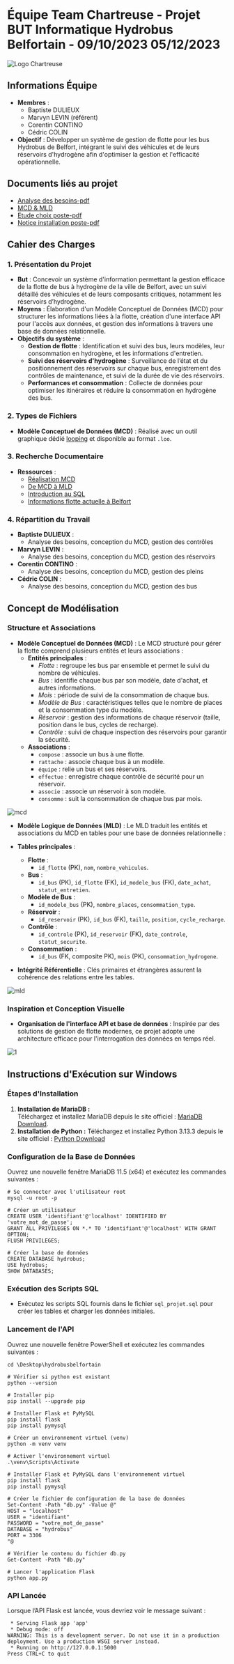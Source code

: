 # Équipe Team Chartreuse - Projet BUT Informatique Hydrobus Belfortain - 09/10/2023 05/12/2023

![Logo Chartreuse](./docs/img/logoTeamChartreuse.png)

## Informations Équipe
- **Membres** :
  - Baptiste DULIEUX
  - Marvyn LEVIN (référent)
  - Corentin CONTINO
  - Cédric COLIN
- **Objectif** : Développer un système de gestion de flotte pour les bus Hydrobus de Belfort, intégrant le suivi des véhicules et de leurs réservoirs d'hydrogène afin d'optimiser la gestion et l'efficacité opérationnelle.

## Documents liés au projet
- [Analyse des besoins-pdf](./docs/S1B1G10_LEVIN_Marvyn_COLIN_Cédric_DULIEUX_Baptiste_CONTINO_Corentin_analyse.pdf)
- [MCD & MLD](./docs/S1B1G10_LEVIN_Marvyn_COLIN_Cédric_DULIEUX_Baptiste_CONTINO_Corentin_modeleConceptionRelationnel.pdf)
- [Etude choix poste-pdf](./docs/S1B1G10_LEVIN_Marvyn_COLIN_Cédric_DULIEUX_Baptiste_CONTINO_Corentin_etude.pdf)
- [Notice installation poste-pdf](./docs/S1B1G10_LEVIN_Marvyn_COLIN_Cédric_DULIEUX_Baptiste_CONTINO_Corentin_architecture.pdf)

## Cahier des Charges

### 1. Présentation du Projet
- **But** : Concevoir un système d'information permettant la gestion efficace de la flotte de bus à hydrogène de la ville de Belfort, avec un suivi détaillé des véhicules et de leurs composants critiques, notamment les réservoirs d’hydrogène.
- **Moyens** : Élaboration d'un Modèle Conceptuel de Données (MCD) pour structurer les informations liées à la flotte, création d'une interface API pour l'accès aux données, et gestion des informations à travers une base de données relationnelle.
- **Objectifs du système** :
  - **Gestion de flotte** : Identification et suivi des bus, leurs modèles, leur consommation en hydrogène, et les informations d'entretien.
  - **Suivi des réservoirs d'hydrogène** : Surveillance de l’état et du positionnement des réservoirs sur chaque bus, enregistrement des contrôles de maintenance, et suivi de la durée de vie des réservoirs.
  - **Performances et consommation** : Collecte de données pour optimiser les itinéraires et réduire la consommation en hydrogène des bus.

### 2. Types de Fichiers
- **Modèle Conceptuel de Données (MCD)** : Réalisé avec un outil graphique dédié [looping](https://www.looping-mcd.fr/) et disponible au format `.loo`.

### 3. Recherche Documentaire
- **Ressources** :
  - [Réalisation MCD](./docs/TD1introMCD.pdf)
  - [De MCD à MLD](./docs/TD2MCDtoMR.pdf)
  - [Introduction au SQL](./docs/S2_Mysql_tp2_v23_correction_etu.pdf)
  - [Informations flotte actuelle à Belfort](https://www.optymo.fr/bus/bus-a-hydrogene/)

### 4. Répartition du Travail
- **Baptiste DULIEUX** :
  - Analyse des besoins, conception du MCD, gestion des contrôles
- **Marvyn LEVIN** :
  - Analyse des besoins, conception du MCD, gestion des réservoirs
- **Corentin CONTINO** :
  - Analyse des besoins, conception du MCD, gestion des pleins
- **Cédric COLIN** :
  - Analyse des besoins, conception du MCD, gestion des bus

## Concept de Modélisation

### Structure et Associations
- **Modèle Conceptuel de Données (MCD)** : Le MCD structuré pour gérer la flotte comprend plusieurs entités et leurs associations :
  - **Entités principales** :
    - *Flotte* : regroupe les bus par ensemble et permet le suivi du nombre de véhicules.
    - *Bus* : identifie chaque bus par son modèle, date d'achat, et autres informations.
    - *Mois* : période de suivi de la consommation de chaque bus.
    - *Modèle de Bus* : caractéristiques telles que le nombre de places et la consommation type du modèle.
    - *Réservoir* : gestion des informations de chaque réservoir (taille, position dans le bus, cycles de recharge).
    - *Contrôle* : suivi de chaque inspection des réservoirs pour garantir la sécurité.
  - **Associations** :
    - `compose` : associe un bus à une flotte.
    - `rattache` : associe chaque bus à un modèle.
    - `équipe` : relie un bus et ses réservoirs.
    - `effectue` : enregistre chaque contrôle de sécurité pour un réservoir.
    - `associe` : associe un réservoir à son modèle.
    - `consomme` : suit la consommation de chaque bus par mois.

![mcd](./docs/img/mcd.png)

- **Modèle Logique de Données (MLD)** : Le MLD traduit les entités et associations du MCD en tables pour une base de données relationnelle :

- **Tables principales** :
  - **Flotte** :
    - `id_flotte` (PK), `nom`, `nombre_vehicules`.
  - **Bus** :
    - `id_bus` (PK), `id_flotte` (FK), `id_modele_bus` (FK), `date_achat`, `statut_entretien`.
  - **Modèle de Bus** :
    - `id_modele_bus` (PK), `nombre_places`, `consommation_type`.
  - **Réservoir** :
    - `id_reservoir` (PK), `id_bus` (FK), `taille`, `position`, `cycle_recharge`.
  - **Contrôle** :
    - `id_controle` (PK), `id_reservoir` (FK), `date_controle`, `statut_securite`.
  - **Consommation** :
    - `id_bus` (FK, composite PK), `mois` (PK), `consommation_hydrogene`.

- **Intégrité Référentielle** : Clés primaires et étrangères assurent la cohérence des relations entre les tables.

![mld](./docs/img/mld.png)

### Inspiration et Conception Visuelle
- **Organisation de l'interface API et base de données** : Inspirée par des solutions de gestion de flotte modernes, ce projet adopte une architecture efficace pour l'interrogation des données en temps réel.

![1](./docs/img/hydrpPresentation.png)

## Instructions d'Exécution sur Windows

### Étapes d'Installation

1. **Installation de MariaDB :**  
   Téléchargez et installez MariaDB depuis le site officiel : [MariaDB Download](https://mariadb.org/download/).
2. **Installation de Python :**
   Téléchargez et installez Python 3.13.3 depuis le site officiel : [Python Download](https://www.python.org/ftp/python/3.13.0/python-3.13.0-amd64.exe)

### Configuration de la Base de Données

Ouvrez une nouvelle fenêtre MariaDB 11.5 (x64) et exécutez les commandes suivantes :
```shell
# Se connecter avec l'utilisateur root
mysql -u root -p

# Créer un utilisateur
CREATE USER 'identifiant'@'localhost' IDENTIFIED BY 'votre_mot_de_passe';
GRANT ALL PRIVILEGES ON *.* TO 'identifiant'@'localhost' WITH GRANT OPTION;
FLUSH PRIVILEGES;

# Créer la base de données
CREATE DATABASE hydrobus;
USE hydrobus;
SHOW DATABASES;
```

### Exécution des Scripts SQL

- Exécutez les scripts SQL fournis dans le fichier `sql_projet.sql` pour créer les tables et charger les données initiales.

### Lancement de l'API

Ouvrez une nouvelle fenêtre PowerShell et exécutez les commandes suivantes :
```shell
cd \Desktop\hydrobusbelfortain

# Vérifier si python est existant
python --version

# Installer pip
pip install --upgrade pip 

# Installer Flask et PyMySQL
pip install flask
pip install pymysql

# Créer un environnement virtuel (venv)
python -m venv venv

# Activer l'environnement virtuel
.\venv\Scripts\Activate

# Installer Flask et PyMySQL dans l'environnement virtuel
pip install flask
pip install pymysql

# Créer le fichier de configuration de la base de données
Set-Content -Path "db.py" -Value @"
HOST = "localhost"
USER = "identifiant"
PASSWORD = "votre_mot_de_passe"
DATABASE = "hydrobus"
PORT = 3306
"@

# Vérifier le contenu du fichier db.py
Get-Content -Path "db.py"

# Lancer l'application Flask
python app.py
```

### API Lancée
Lorsque l’API Flask est lancée, vous devriez voir le message suivant :

```shell
 * Serving Flask app 'app'
 * Debug mode: off
WARNING: This is a development server. Do not use it in a production deployment. Use a production WSGI server instead.
 * Running on http://127.0.0.1:5000
Press CTRL+C to quit
```
